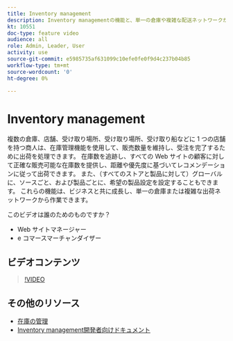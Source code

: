 ```yaml
---
title: Inventory management
description: Inventory managementの機能と、単一の倉庫や複雑な配送ネットワークから作業する方法について説明します。
kt: 10551
doc-type: feature video
audience: all
role: Admin, Leader, User
activity: use
source-git-commit: e5985735af631099c10efe0fe0f9d4c237b04b85
workflow-type: tm+mt
source-wordcount: '0'
ht-degree: 0%

---
```


# Inventory management

複数の倉庫、店舗、受け取り場所、受け取り場所、受け取り船などに 1 つの店舗を持つ商人は、在庫管理機能を使用して、販売数量を維持し、受注を完了するために出荷を処理できます。 在庫数を追跡し、すべての Web サイトの顧客に対して正確な販売可能な在庫数を提供し、距離や優先度に基づいてレコメンデーションに従って出荷できます。 また、（すべてのストアと製品に対して）グローバルに、ソースごと、および製品ごとに、希望の製品設定を設定することもできます。 これらの機能は、ビジネスと共に成長し、単一の倉庫または複雑な出荷ネットワークから作業できます。

このビデオは誰のためのものですか？

- Web サイトマネージャー
- e コマースマーチャンダイザー

## ビデオコンテンツ

>[!VIDEO](https://video.tv.adobe.com/v/343748?quality=12&learn=on)

## その他のリソース

- [在庫の管理](https://docs.magento.com/user-guide/catalog/inventory-management.html)
- [Inventory management開発者向けドキュメント](https://devdocs.magento.com/guides/v2.4/inventory/index.html)
